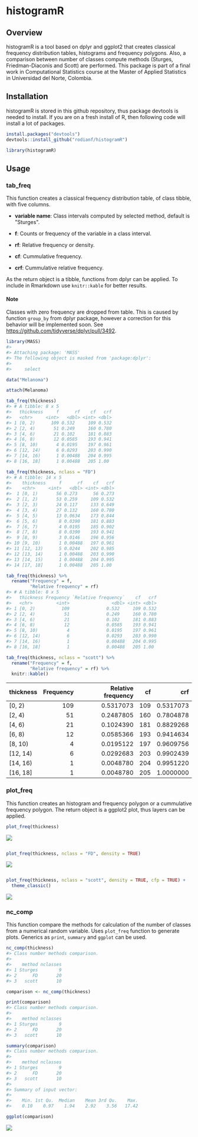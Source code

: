 
<!-- README.md is generated from README.Rmd. Please edit that file -->
histogramR
==========

Overview
--------

histogramR is a tool based on dplyr and ggplot2 that creates classical frequency distribution tables, histograms and frequency polygons. Also, a comparison between number of classes compute methods (Sturges, Friedman-Diaconis and Scott) are performed. This package is part of a final work in Computational Statistics course at the Master of Applied Statistics in Universidad del Norte, Colombia.

Installation
------------

histogramR is stored in this github repository, thus package devtools is needed to install. If you are on a fresh install of R, then following code will install a lot of packages.

``` r
install.packages("devtools")
devtools::install_github("rodianf/histogramR")

library(histogramR)
```

Usage
-----

### tab\_freq

This function creates a classical frequency distribution table, of class tibble, with five columns.

-   **variable name**: Class intervals computed by selected method, default is "Sturges".

-   **f**: Counts or frequency of the variable in a class interval.

-   **rf**: Relative frequency or density.

-   **cf**: Cummulative frequency.

-   **crf**: Cummulative relative frequency.

As the return object is a tibble, functions from dplyr can be applied. To include in Rmarkdown use `knitr::kable` for better results.

#### Note

Classes with zero frequency are dropped from table. This is caused by function `group_by` from dplyr package, however a correction for this behavior will be implemented soon. See <https://github.com/tidyverse/dplyr/pull/3492>.

``` r
library(MASS)
#> 
#> Attaching package: 'MASS'
#> The following object is masked from 'package:dplyr':
#> 
#>     select

data("Melanoma")

attach(Melanoma)

tab_freq(thickness)
#> # A tibble: 8 x 5
#>   thickness     f      rf    cf   crf
#>   <chr>     <int>   <dbl> <int> <dbl>
#> 1 [0, 2)      109 0.532     109 0.532
#> 2 [2, 4)       51 0.249     160 0.780
#> 3 [4, 6)       21 0.102     181 0.883
#> 4 [6, 8)       12 0.0585    193 0.941
#> 5 [8, 10)       4 0.0195    197 0.961
#> 6 [12, 14)      6 0.0293    203 0.990
#> 7 [14, 16)      1 0.00488   204 0.995
#> 8 [16, 18]      1 0.00488   205 1.00

tab_freq(thickness, nclass = "FD")
#> # A tibble: 14 x 5
#>    thickness     f      rf    cf   crf
#>    <chr>     <int>   <dbl> <int> <dbl>
#>  1 [0, 1)       56 0.273      56 0.273
#>  2 [1, 2)       53 0.259     109 0.532
#>  3 [2, 3)       24 0.117     133 0.649
#>  4 [3, 4)       27 0.132     160 0.780
#>  5 [4, 5)       13 0.0634    173 0.844
#>  6 [5, 6)        8 0.0390    181 0.883
#>  7 [6, 7)        4 0.0195    185 0.902
#>  8 [7, 8)        8 0.0390    193 0.941
#>  9 [8, 9)        3 0.0146    196 0.956
#> 10 [9, 10)       1 0.00488   197 0.961
#> 11 [12, 13)      5 0.0244    202 0.985
#> 12 [13, 14)      1 0.00488   203 0.990
#> 13 [14, 15)      1 0.00488   204 0.995
#> 14 [17, 18]      1 0.00488   205 1.00

tab_freq(thickness) %>% 
  rename("Frequency" = f,
         "Relative frequency" = rf)
#> # A tibble: 8 x 5
#>   thickness Frequency `Relative frequency`    cf   crf
#>   <chr>         <int>                <dbl> <int> <dbl>
#> 1 [0, 2)          109              0.532     109 0.532
#> 2 [2, 4)           51              0.249     160 0.780
#> 3 [4, 6)           21              0.102     181 0.883
#> 4 [6, 8)           12              0.0585    193 0.941
#> 5 [8, 10)           4              0.0195    197 0.961
#> 6 [12, 14)          6              0.0293    203 0.990
#> 7 [14, 16)          1              0.00488   204 0.995
#> 8 [16, 18]          1              0.00488   205 1.00

tab_freq(thickness, nclass = "scott") %>% 
  rename("Frequency" = f,
         "Relative frequency" = rf) %>% 
  knitr::kable()
```

| thickness  |  Frequency|  Relative frequency|   cf|        crf|
|:-----------|----------:|-------------------:|----:|----------:|
| \[0, 2)    |        109|           0.5317073|  109|  0.5317073|
| \[2, 4)    |         51|           0.2487805|  160|  0.7804878|
| \[4, 6)    |         21|           0.1024390|  181|  0.8829268|
| \[6, 8)    |         12|           0.0585366|  193|  0.9414634|
| \[8, 10)   |          4|           0.0195122|  197|  0.9609756|
| \[12, 14)  |          6|           0.0292683|  203|  0.9902439|
| \[14, 16)  |          1|           0.0048780|  204|  0.9951220|
| \[16, 18\] |          1|           0.0048780|  205|  1.0000000|

### plot\_freq

This function creates an histogram and frequency polygon or a cummulative frequency polygon. The return object is a ggplot2 plot, thus layers can be applied.

``` r
plot_freq(thickness)
```

![](README_files/figure-markdown_github/unnamed-chunk-4-1.png)

``` r

plot_freq(thickness, nclass = "FD", density = TRUE)
```

![](README_files/figure-markdown_github/unnamed-chunk-4-2.png)

``` r

plot_freq(thickness, nclass = "scott", density = TRUE, cfp = TRUE) +
  theme_classic()
```

![](README_files/figure-markdown_github/unnamed-chunk-4-3.png)

### nc\_comp

This function compare the methods for calculation of the number of classes from a numerical random variable. Uses `plot_freq` function to generate plots. Generics as `print`, `summary` and `ggplot` can be used.

``` r
nc_comp(thickness)
#> Class number methods comparison.
#> 
#>    method nclasses
#> 1 Sturges        9
#> 2      FD       20
#> 3   scott       10

comparison <- nc_comp(thickness)

print(comparison)
#> Class number methods comparison.
#> 
#>    method nclasses
#> 1 Sturges        9
#> 2      FD       20
#> 3   scott       10

summary(comparison)
#> Class number methods comparison.
#> 
#>    method nclasses
#> 1 Sturges        9
#> 2      FD       20
#> 3   scott       10
#> 
#> Summary of input vector:
#> 
#>    Min. 1st Qu.  Median    Mean 3rd Qu.    Max. 
#>    0.10    0.97    1.94    2.92    3.56   17.42

ggplot(comparison)
```

![](README_files/figure-markdown_github/unnamed-chunk-5-1.png)

